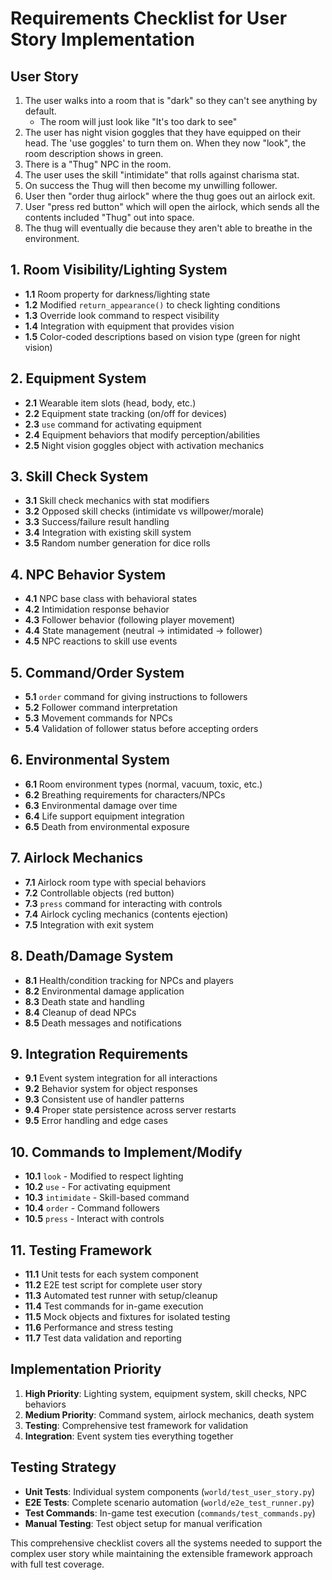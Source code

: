 # Requirements Checklist for User Story Implementation

## User Story
1. The user walks into a room that is "dark" so they can't see anything by default.
   - The room will just look like "It's too dark to see"
2. The user has night vision goggles that they have equipped on their head. The 'use goggles' to turn them on. When they now "look", the room description shows in green.
3. There is a "Thug" NPC in the room.
4. The user uses the skill "intimidate" that rolls against charisma stat.
5. On success the Thug will then become my unwilling follower.
6. User then "order thug airlock" where the thug goes out an airlock exit.
7. User "press red button" which will open the airlock, which sends all the contents included "Thug" out into space.
8. The thug will eventually die because they aren't able to breathe in the environment.

## 1. Room Visibility/Lighting System
- **1.1** Room property for darkness/lighting state
- **1.2** Modified `return_appearance()` to check lighting conditions
- **1.3** Override look command to respect visibility
- **1.4** Integration with equipment that provides vision
- **1.5** Color-coded descriptions based on vision type (green for night vision)

## 2. Equipment System
- **2.1** Wearable item slots (head, body, etc.)
- **2.2** Equipment state tracking (on/off for devices)
- **2.3** `use` command for activating equipment
- **2.4** Equipment behaviors that modify perception/abilities
- **2.5** Night vision goggles object with activation mechanics

## 3. Skill Check System
- **3.1** Skill check mechanics with stat modifiers
- **3.2** Opposed skill checks (intimidate vs willpower/morale)
- **3.3** Success/failure result handling
- **3.4** Integration with existing skill system
- **3.5** Random number generation for dice rolls

## 4. NPC Behavior System
- **4.1** NPC base class with behavioral states
- **4.2** Intimidation response behavior
- **4.3** Follower behavior (following player movement)
- **4.4** State management (neutral → intimidated → follower)
- **4.5** NPC reactions to skill use events

## 5. Command/Order System
- **5.1** `order` command for giving instructions to followers
- **5.2** Follower command interpretation
- **5.3** Movement commands for NPCs
- **5.4** Validation of follower status before accepting orders

## 6. Environmental System
- **6.1** Room environment types (normal, vacuum, toxic, etc.)
- **6.2** Breathing requirements for characters/NPCs
- **6.3** Environmental damage over time
- **6.4** Life support equipment integration
- **6.5** Death from environmental exposure

## 7. Airlock Mechanics
- **7.1** Airlock room type with special behaviors
- **7.2** Controllable objects (red button)
- **7.3** `press` command for interacting with controls
- **7.4** Airlock cycling mechanics (contents ejection)
- **7.5** Integration with exit system

## 8. Death/Damage System
- **8.1** Health/condition tracking for NPCs and players
- **8.2** Environmental damage application
- **8.3** Death state and handling
- **8.4** Cleanup of dead NPCs
- **8.5** Death messages and notifications

## 9. Integration Requirements
- **9.1** Event system integration for all interactions
- **9.2** Behavior system for object responses
- **9.3** Consistent use of handler patterns
- **9.4** Proper state persistence across server restarts
- **9.5** Error handling and edge cases

## 10. Commands to Implement/Modify
- **10.1** `look` - Modified to respect lighting
- **10.2** `use` - For activating equipment
- **10.3** `intimidate` - Skill-based command
- **10.4** `order` - Command followers
- **10.5** `press` - Interact with controls

## 11. Testing Framework
- **11.1** Unit tests for each system component
- **11.2** E2E test script for complete user story
- **11.3** Automated test runner with setup/cleanup
- **11.4** Test commands for in-game execution
- **11.5** Mock objects and fixtures for isolated testing
- **11.6** Performance and stress testing
- **11.7** Test data validation and reporting

## Implementation Priority
1. **High Priority**: Lighting system, equipment system, skill checks, NPC behaviors
2. **Medium Priority**: Command system, airlock mechanics, death system
3. **Testing**: Comprehensive test framework for validation
4. **Integration**: Event system ties everything together

## Testing Strategy
- **Unit Tests**: Individual system components (`world/test_user_story.py`)
- **E2E Tests**: Complete scenario automation (`world/e2e_test_runner.py`)
- **Test Commands**: In-game test execution (`commands/test_commands.py`)
- **Manual Testing**: Test object setup for manual verification

This comprehensive checklist covers all the systems needed to support the complex user story while maintaining the extensible framework approach with full test coverage.
